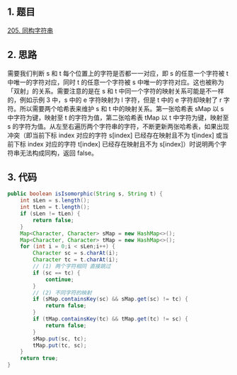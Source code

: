 ## 1. 题目

[205. 同构字符串](https://leetcode.cn/problems/isomorphic-strings/)

## 2. 思路

需要我们判断 s 和 t 每个位置上的字符是否都一一对应，即 s 的任意一个字符被 t 中唯一的字符对应，同时 t 的任意一个字符被 s 中唯一的字符对应。这也被称为「双射」的关系。需要注意的是在 s 和 t 中同一个字符的映射关系可能是不一样的，例如示例 3 中，s 中的 e 字符映射为 l 字符，但是 t 中的 e 字符却映射了 r 字符。所以需要两个哈希表来维护 s 和 t 中的映射关系。第一张哈希表 sMap 以 s 中字符为键，映射至 t 的字符为值，第二张哈希表 tMap 以 t 中字符为键，映射至 s 的字符为值。从左至右遍历两个字符串的字符，不断更新两张哈希表，如果出现冲突（即当前下标 index 对应的字符 s[index] 已经存在映射且不为 t[index] 或当前下标 index 对应的字符 t[index] 已经存在映射且不为 s[index]）时说明两个字符串无法构成同构，返回 false。

## 3. 代码

```java
public boolean isIsomorphic(String s, String t) {
    int sLen = s.length();
    int tLen = t.length();
    if (sLen != tLen) {
        return false;
    }
    Map<Character, Character> sMap = new HashMap<>();
    Map<Character, Character> tMap = new HashMap<>();
    for (int i = 0;i < sLen;i++) {
        Character sc = s.charAt(i);
        Character tc = t.charAt(i);
        // (1) 两个字符相同 直接跳过
        if (sc == tc) {
            continue;
        }
        // (2) 不同字符的映射
        if (sMap.containsKey(sc) && sMap.get(sc) != tc) {
            return false;
        }
        if (tMap.containsKey(tc) && tMap.get(tc) != sc) {
            return false;
        }
        sMap.put(sc, tc);
        tMap.put(tc, sc);
    }
    return true;
}
```
